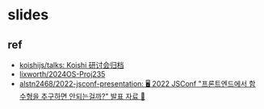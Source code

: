 # slides




## ref

- [koishijs/talks: Koishi 研讨会归档](https://github.com/koishijs/talks)
- [lixworth/2024OS-Proj235](https://github.com/lixworth/2024OS-Proj235)
- [alstn2468/2022-jsconf-presentation: 🖥 2022 JSConf "프론트엔드에서 함수형을 추구하면 안되는걸까?" 발표 자료 🌈](https://github.com/alstn2468/2022-jsconf-presentation)
